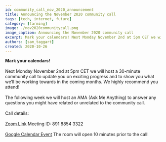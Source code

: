 ```yaml
---
id: community_call_nov_2020_announcement
title: Announcing the November 2020 community call
tags: [tech, internet, future]
category: [farming]
image: ./nov2020communitycall.png
image_caption: Announcing the November 2020 community call
excerpt: Mark your calendars! Next Monday November 2nd at 5pm CET we will host a 30-minute community call to update you on exciting progress and to show you what we’ll be working towards in the coming months.
authors: [sam_taggart]
created: 2020-10-26
---
```


**Mark your calendars!**
<br/>
<br/>
Next Monday November 2nd at 5pm CET we will host a 30-minute community call to update you on exciting progress and to show you what we’ll be working towards in the coming months. We highly recommend you attend!
<br/>
<br/>
The following week we will host an AMA (Ask Me Anything) to answer any questions you might have related or unrelated to the community call.
<br/>
<br/>
Call details:
<br/>
<br/>
[Zoom Link](https://us02web.zoom.us/j/89188543322)
Meeting ID: 891 8854 3322
<br/>
<br/>
[Google Calendar Event](https://calendar.google.com/event?action=TEMPLATE&tmeid=NWw4NjQzYnFoZTBpOWhvaDQxZnJuOGNmZXQgdGFnZ2FydHNAaW5jdWJhaWQuY29t&tmsrc=taggarts%40incubaid.com)
The room will open 10 minutes prior to the call!
